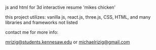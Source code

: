 js and html for 3d interactive resume 'mikes chicken'

this project utilizes: vanilla js, react.js, three.js, CSS, HTML, and many libraries and frameworks not listed

contact me for more info:

mrizig@students.kennesaw.edu
or
michaelrizig@gmail.com
